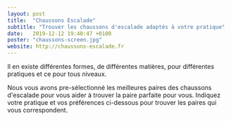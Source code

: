 ```yaml
---
layout: post
title:  "Chaussons Escalade"
subtitle: "Trouver les chaussons d'escalade adaptés à votre pratique"
date:   2019-12-12 19:40:47 +0100
poster: "chaussons-screen.jpg"
website: http://chaussons-escalade.fr
---
```


Il en existe différentes formes, de différentes matières, pour différentes pratiques et ce pour tous niveaux.

Nous vous avons pre-sélectionné les meilleures paires des chaussons d'escalade pour vous aider à trouver la paire parfaite pour vous. Indiquez votre pratique et vos préférences ci-dessous pour trouver les paires qui vous correspondent.